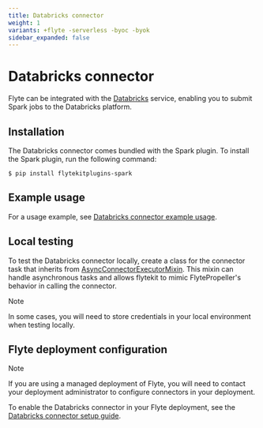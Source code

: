 ```yaml
---
title: Databricks connector
weight: 1
variants: +flyte -serverless -byoc -byok
sidebar_expanded: false
---
```


# Databricks connector

Flyte can be integrated with the [Databricks](https://www.databricks.com/) service,
enabling you to submit Spark jobs to the Databricks platform.


## Installation

The Databricks connector comes bundled with the Spark plugin. To install the Spark plugin, run the following command:

```shell
$ pip install flytekitplugins-spark
```

## Example usage

For a usage example, see [Databricks connector example usage](./databricks-connector-example-usage).

## Local testing

To test the Databricks connector locally,
create a class for the connector task
that inherits from [AsyncConnectorExecutorMixin](https://github.com/flyteorg/flytekit/blob/1bc8302bb7a6cf4c7048a7f93627ee25fc6b88c4/flytekit/extend/backend/base_connector.py#L354).
This mixin can handle asynchronous tasks and allows flytekit to mimic FlytePropeller's behavior in calling the connector.

<!-- TODO add back when page correctly relocated
For more information,
see "[Testing connectors locally](https://docs.flyte.org/en/latest/flyte_connectors/testing_connectors_in_a_local_python_environment.html)".
-->

> [!NOTE]
> In some cases, you will need to store credentials in your local environment when testing locally.

## Flyte deployment configuration

> [!NOTE]
> If you are using a managed deployment of Flyte,
> you will need to contact your deployment administrator to configure connectors in your deployment.

To enable the Databricks connector in your Flyte deployment, see the [Databricks connector setup guide](../../../deployment/flyte-connectors/databricks).

